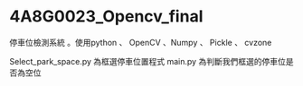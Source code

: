 # 4A8G0023_Opencv_final
停車位檢測系統
。使用python 、 OpenCV 、Numpy 、 Pickle 、 cvzone

Select_park_space.py 為框選停車位置程式
main.py 為判斷我們框選的停車位是否為空位
